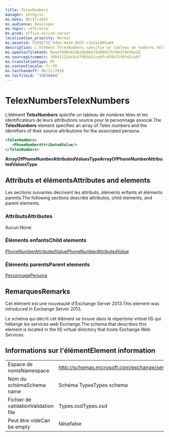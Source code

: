 ```yaml
---
title: TelexNumbers
manager: sethgros
ms.date: 09/17/2015
ms.audience: Developer
ms.topic: reference
ms.prod: office-online-server
localization_priority: Normal
ms.assetid: 51992f35-54be-4424-8d3f-c3a3a1d05a4d
description: L’élément TelexNumbers spécifie un tableau de nombres télex et les identificateurs de leurs attributions source pour le personnage associé.
ms.openlocfilehash: 8aaaf0db542db36b06631690937b794374036a28
ms.sourcegitcommit: 34041125dc8c5f993b21cebfc4f8b72f0fd2cb6f
ms.translationtype: MT
ms.contentlocale: fr-FR
ms.lasthandoff: 06/21/2018
ms.locfileid: "19838684"
---
```

# <a name="telexnumbers"></a><span data-ttu-id="f2c2c-103">TelexNumbers</span><span class="sxs-lookup"><span data-stu-id="f2c2c-103">TelexNumbers</span></span>

<span data-ttu-id="f2c2c-104">L’élément **TelexNumbers** spécifie un tableau de nombres télex et les identificateurs de leurs attributions source pour le personnage associé.</span><span class="sxs-lookup"><span data-stu-id="f2c2c-104">The **TelexNumbers** element specifies an array of Telex numbers and the identifiers of their source attributions for the associated persona.</span></span> 
  
```XML
<TelexNumbers>
   <PhoneNumberAttributedValue/>
</TelexNumbers>
```

 <span data-ttu-id="f2c2c-105">**ArrayOfPhoneNumberAttributedValuesType**</span><span class="sxs-lookup"><span data-stu-id="f2c2c-105">**ArrayOfPhoneNumberAttributedValuesType**</span></span>
## <a name="attributes-and-elements"></a><span data-ttu-id="f2c2c-106">Attributs et éléments</span><span class="sxs-lookup"><span data-stu-id="f2c2c-106">Attributes and elements</span></span>

<span data-ttu-id="f2c2c-107">Les sections suivantes décrivent les attributs, éléments enfants et éléments parents.</span><span class="sxs-lookup"><span data-stu-id="f2c2c-107">The following sections describe attributes, child elements, and parent elements.</span></span>
  
### <a name="attributes"></a><span data-ttu-id="f2c2c-108">Attributs</span><span class="sxs-lookup"><span data-stu-id="f2c2c-108">Attributes</span></span>

<span data-ttu-id="f2c2c-109">Aucun.</span><span class="sxs-lookup"><span data-stu-id="f2c2c-109">None.</span></span>
  
### <a name="child-elements"></a><span data-ttu-id="f2c2c-110">Éléments enfants</span><span class="sxs-lookup"><span data-stu-id="f2c2c-110">Child elements</span></span>

[<span data-ttu-id="f2c2c-111">PhoneNumberAttributedValue</span><span class="sxs-lookup"><span data-stu-id="f2c2c-111">PhoneNumberAttributedValue</span></span>](phonenumberattributedvalue.md)
  
### <a name="parent-elements"></a><span data-ttu-id="f2c2c-112">Éléments parents</span><span class="sxs-lookup"><span data-stu-id="f2c2c-112">Parent elements</span></span>

[<span data-ttu-id="f2c2c-113">Personnage</span><span class="sxs-lookup"><span data-stu-id="f2c2c-113">Persona</span></span>](persona.md)
  
## <a name="remarks"></a><span data-ttu-id="f2c2c-114">Remarques</span><span class="sxs-lookup"><span data-stu-id="f2c2c-114">Remarks</span></span>

<span data-ttu-id="f2c2c-115">Cet élément est une nouveauté d'Exchange Server 2013.</span><span class="sxs-lookup"><span data-stu-id="f2c2c-115">This element was introduced in Exchange Server 2013.</span></span>
  
<span data-ttu-id="f2c2c-116">Le schéma qui décrit cet élément se trouve dans le répertoire virtuel IIS qui héberge les services web Exchange.</span><span class="sxs-lookup"><span data-stu-id="f2c2c-116">The schema that describes this element is located in the IIS virtual directory that hosts Exchange Web Services.</span></span>
  
## <a name="element-information"></a><span data-ttu-id="f2c2c-117">Informations sur l'élément</span><span class="sxs-lookup"><span data-stu-id="f2c2c-117">Element information</span></span>

|||
|:-----|:-----|
|<span data-ttu-id="f2c2c-118">Espace de noms</span><span class="sxs-lookup"><span data-stu-id="f2c2c-118">Namespace</span></span>  <br/> |http://schemas.microsoft.com/exchange/services/2006/types  <br/> |
|<span data-ttu-id="f2c2c-119">Nom du schéma</span><span class="sxs-lookup"><span data-stu-id="f2c2c-119">Schema name</span></span>  <br/> |<span data-ttu-id="f2c2c-120">Schéma Types</span><span class="sxs-lookup"><span data-stu-id="f2c2c-120">Types schema</span></span>  <br/> |
|<span data-ttu-id="f2c2c-121">Fichier de validation</span><span class="sxs-lookup"><span data-stu-id="f2c2c-121">Validation file</span></span>  <br/> |<span data-ttu-id="f2c2c-122">Types.xsd</span><span class="sxs-lookup"><span data-stu-id="f2c2c-122">Types.xsd</span></span>  <br/> |
|<span data-ttu-id="f2c2c-123">Peut être vide</span><span class="sxs-lookup"><span data-stu-id="f2c2c-123">Can be empty</span></span>  <br/> |<span data-ttu-id="f2c2c-124">false</span><span class="sxs-lookup"><span data-stu-id="f2c2c-124">false</span></span>  <br/> |
   

